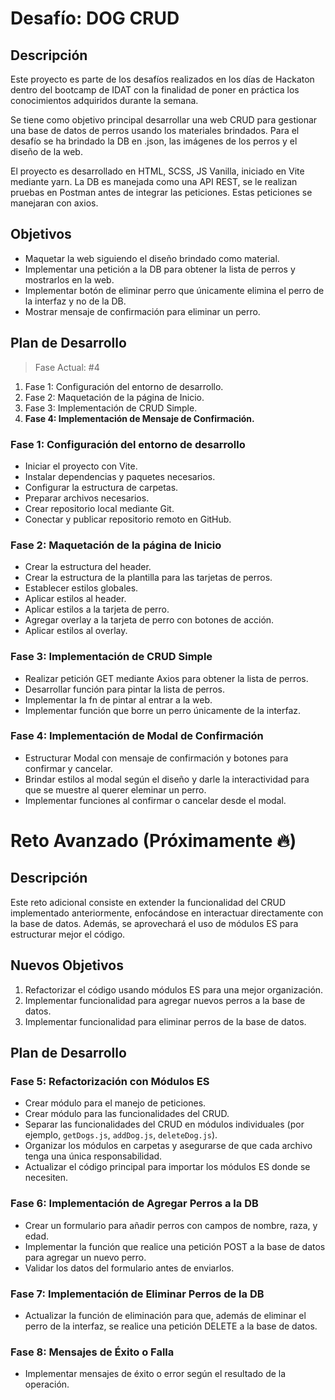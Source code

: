 # Desafío: DOG CRUD

## Descripción

Este proyecto es parte de los desafíos realizados en los días de Hackaton dentro del bootcamp de IDAT con la finalidad de poner en práctica los conocimientos adquiridos durante la semana.

Se tiene como objetivo principal desarrollar una web CRUD para gestionar una base de datos de perros usando los materiales brindados.
Para el desafío se ha brindado la DB en .json, las imágenes de los perros y el diseño de la web.

El proyecto es desarrollado en HTML, SCSS, JS Vanilla, iniciado en Vite mediante yarn.
La DB es manejada como una API REST, se le realizan pruebas en Postman antes de integrar las peticiones. Estas peticiones se manejaran con axios.

## Objetivos

- Maquetar la web siguiendo el diseño brindado como material.
- Implementar una petición a la DB para obtener la lista de perros y mostrarlos en la web.
- Implementar botón de eliminar perro que únicamente elimina el perro de la interfaz y no de la DB.
- Mostrar mensaje de confirmación para eliminar un perro.

## Plan de Desarrollo

> Fase Actual: #4

1. Fase 1: Configuración del entorno de desarrollo.
2. Fase 2: Maquetación de la página de Inicio.
3. Fase 3: Implementación de CRUD Simple.
4. **Fase 4: Implementación de Mensaje de Confirmación.**

### Fase 1: Configuración del entorno de desarrollo

- Iniciar el proyecto con Vite.
- Instalar dependencias y paquetes necesarios.
- Configurar la estructura de carpetas.
- Preparar archivos necesarios.
- Crear repositorio local mediante Git.
- Conectar y publicar repositorio remoto en GitHub.

### Fase 2: Maquetación de la página de Inicio

- Crear la estructura del header.
- Crear la estructura de la plantilla para las tarjetas de perros.
- Establecer estilos globales.
- Aplicar estilos al header.
- Aplicar estilos a la tarjeta de perro.
- Agregar overlay a la tarjeta de perro con botones de acción.
- Aplicar estilos al overlay.

### Fase 3: Implementación de CRUD Simple

- Realizar petición GET mediante Axios para obtener la lista de perros.
- Desarrollar función para pintar la lista de perros.
- Implementar la fn de pintar al entrar a la web.
- Implementar función que borre un perro únicamente de la interfaz.

### Fase 4: Implementación de Modal de Confirmación

- Estructurar Modal con mensaje de confirmación y botones para confirmar y cancelar.
- Brindar estilos al modal según el diseño y darle la interactividad para que se muestre al querer eleminar un perro.
- Implementar funciones al confirmar o cancelar desde el modal.

# Reto Avanzado (Próximamente 🔥)

## Descripción

Este reto adicional consiste en extender la funcionalidad del CRUD implementado anteriormente, enfocándose en interactuar directamente con la base de datos. Además, se aprovechará el uso de módulos ES para estructurar mejor el código.

## Nuevos Objetivos

1. Refactorizar el código usando módulos ES para una mejor organización.
2. Implementar funcionalidad para agregar nuevos perros a la base de datos.
3. Implementar funcionalidad para eliminar perros de la base de datos.

## Plan de Desarrollo

### Fase 5: Refactorización con Módulos ES

- Crear módulo para el manejo de peticiones.
- Crear módulo para las funcionalidades del CRUD.
- Separar las funcionalidades del CRUD en módulos individuales (por ejemplo, `getDogs.js`, `addDog.js`, `deleteDog.js`).
- Organizar los módulos en carpetas y asegurarse de que cada archivo tenga una única responsabilidad.
- Actualizar el código principal para importar los módulos ES donde se necesiten.

### Fase 6: Implementación de Agregar Perros a la DB

- Crear un formulario para añadir perros con campos de nombre, raza, y edad.
- Implementar la función que realice una petición POST a la base de datos para agregar un nuevo perro.
- Validar los datos del formulario antes de enviarlos.

### Fase 7: Implementación de Eliminar Perros de la DB

- Actualizar la función de eliminación para que, además de eliminar el perro de la interfaz, se realice una petición DELETE a la base de datos.

### Fase 8: Mensajes de Éxito o Falla

- Implementar mensajes de éxito o error según el resultado de la operación.
